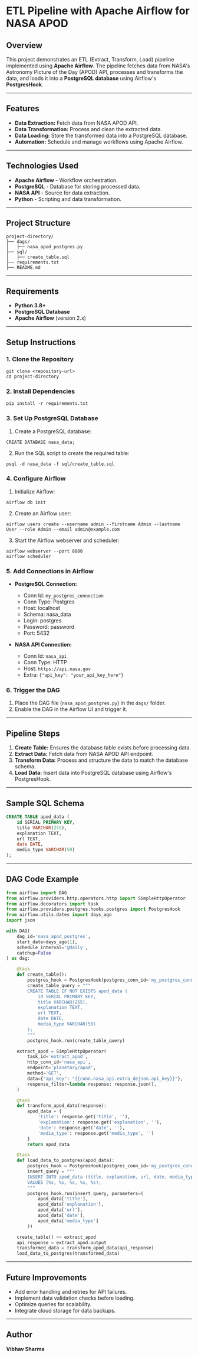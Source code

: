 # ETL Pipeline with Apache Airflow for NASA APOD

## Overview
This project demonstrates an ETL (Extract, Transform, Load) pipeline implemented using **Apache Airflow**. The pipeline fetches data from NASA's Astronomy Picture of the Day (APOD) API, processes and transforms the data, and loads it into a **PostgreSQL database** using Airflow's **PostgresHook**.

---

## Features
- **Data Extraction:** Fetch data from NASA APOD API.
- **Data Transformation:** Process and clean the extracted data.
- **Data Loading:** Store the transformed data into a PostgreSQL database.
- **Automation:** Schedule and manage workflows using Apache Airflow.

---

## Technologies Used
- **Apache Airflow** - Workflow orchestration.
- **PostgreSQL** - Database for storing processed data.
- **NASA API** - Source for data extraction.
- **Python** - Scripting and data transformation.

---

## Project Structure
```
project-directory/
├── dags/
│   ├── nasa_apod_postgres.py
├── sql/
│   ├── create_table.sql
├── requirements.txt
├── README.md
```

---

## Requirements
- **Python 3.8+**
- **PostgreSQL Database**
- **Apache Airflow** (version 2.x)

---

## Setup Instructions

### 1. Clone the Repository
```
git clone <repository-url>
cd project-directory
```

### 2. Install Dependencies
```
pip install -r requirements.txt
```

### 3. Set Up PostgreSQL Database
1. Create a PostgreSQL database:
```
CREATE DATABASE nasa_data;
```
2. Run the SQL script to create the required table:
```
psql -d nasa_data -f sql/create_table.sql
```

### 4. Configure Airflow
1. Initialize Airflow:
```
airflow db init
```
2. Create an Airflow user:
```
airflow users create --username admin --firstname Admin --lastname User --role Admin --email admin@example.com
```
3. Start the Airflow webserver and scheduler:
```
airflow webserver --port 8080
airflow scheduler
```

### 5. Add Connections in Airflow
- **PostgreSQL Connection:**
  - Conn Id: `my_postgres_connection`
  - Conn Type: Postgres
  - Host: localhost
  - Schema: nasa_data
  - Login: postgres
  - Password: password
  - Port: 5432

- **NASA API Connection:**
  - Conn Id: `nasa_api`
  - Conn Type: HTTP
  - Host: `https://api.nasa.gov`
  - Extra: `{"api_key": "your_api_key_here"}`

### 6. Trigger the DAG
1. Place the DAG file (`nasa_apod_postgres.py`) in the `dags/` folder.
2. Enable the DAG in the Airflow UI and trigger it.

---

## Pipeline Steps
1. **Create Table:** Ensures the database table exists before processing data.
2. **Extract Data:** Fetch data from NASA APOD API endpoint.
3. **Transform Data:** Process and structure the data to match the database schema.
4. **Load Data:** Insert data into PostgreSQL database using Airflow's PostgresHook.

---

## Sample SQL Schema
```sql
CREATE TABLE apod_data (
    id SERIAL PRIMARY KEY,
    title VARCHAR(255),
    explanation TEXT,
    url TEXT,
    date DATE,
    media_type VARCHAR(50)
);
```

---

## DAG Code Example
```python
from airflow import DAG
from airflow.providers.http.operators.http import SimpleHttpOperator
from airflow.decorators import task
from airflow.providers.postgres.hooks.postgres import PostgresHook
from airflow.utils.dates import days_ago
import json

with DAG(
    dag_id='nasa_apod_postgres',
    start_date=days_ago(1),
    schedule_interval='@daily',
    catchup=False
) as dag:

    @task
    def create_table():
        postgres_hook = PostgresHook(postgres_conn_id='my_postgres_connection')
        create_table_query = """
        CREATE TABLE IF NOT EXISTS apod_data (
            id SERIAL PRIMARY KEY,
            title VARCHAR(255),
            explanation TEXT,
            url TEXT,
            date DATE,
            media_type VARCHAR(50)
        );
        """
        postgres_hook.run(create_table_query)

    extract_apod = SimpleHttpOperator(
        task_id='extract_apod',
        http_conn_id='nasa_api',
        endpoint='planetary/apod',
        method='GET',
        data={"api_key": "{{conn.nasa_api.extra_dejson.api_key}}"},
        response_filter=lambda response: response.json(),
    )

    @task
    def transform_apod_data(response):
        apod_data = {
            'title': response.get('title', ''),
            'explanation': response.get('explanation', ''),
            'date': response.get('date', ''),
            'media_type': response.get('media_type', '')
        }
        return apod_data

    @task
    def load_data_to_postgres(apod_data):
        postgres_hook = PostgresHook(postgres_conn_id='my_postgres_connection')
        insert_query = """
        INSERT INTO apod_data (title, explanation, url, date, media_type)
        VALUES (%s, %s, %s, %s, %s);
        """
        postgres_hook.run(insert_query, parameters=(
            apod_data['title'],
            apod_data['explanation'],
            apod_data['url'],
            apod_data['date'],
            apod_data['media_type']
        ))

    create_table() >> extract_apod
    api_response = extract_apod.output
    transformed_data = transform_apod_data(api_response)
    load_data_to_postgres(transformed_data)
```

---

## Future Improvements
- Add error handling and retries for API failures.
- Implement data validation checks before loading.
- Optimize queries for scalability.
- Integrate cloud storage for data backups.

---

## Author
**Vibhav Sharma**

